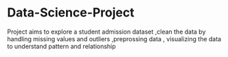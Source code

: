 # Data-Science-Project
Project aims to explore a student admission dataset ,clean the data by handling missing values and outliers ,preprossing data , visualizing the data to understand pattern and relationship
